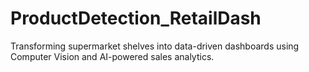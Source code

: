 # ProductDetection_RetailDash
Transforming supermarket shelves into data-driven dashboards using Computer Vision and AI-powered sales analytics.
